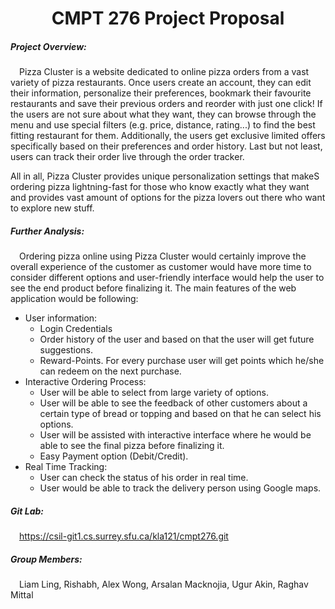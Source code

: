 <h1 align="center">CMPT 276 Project Proposal</h1>
  
##### Project Overview:  
&ensp;&ensp;Pizza Cluster is a website dedicated to online pizza orders from a vast variety of pizza restaurants. Once users create an account, they can edit their information, personalize their preferences, bookmark their favourite restaurants and save their previous orders and reorder with just one click! If the users are not sure about what they want, they can browse through the menu and use special filters (e.g. price, distance, rating...) to find the best fitting restaurant for them. Additionally, the users get exclusive limited offers specifically based on their preferences and order history. Last but not least, users can track their order live through the order tracker.  

All in all, Pizza Cluster provides unique personalization settings that makeS ordering pizza lightning-fast for those who know exactly what they want and provides vast amount of options for the pizza lovers out there who want to explore new stuff.

  
##### Further Analysis:  
&ensp;&ensp;Ordering pizza online using Pizza Cluster would certainly improve the overall experience of the customer as customer would have more time to consider different options and user-friendly interface would help the user to see the end product before finalizing it. The main features of the web application would be following:  

* User information:  
	* Login Credentials  
	* Order history of the user and based on that the user will get future suggestions.  
	* Reward-Points. For every purchase user will get points which he/she can redeem on the next purchase.  
* Interactive Ordering Process:  
	* User will be able to select from large variety of options.  
	* User will be able to see the feedback of other customers about a certain type of bread or topping and based on that he can select his options.  
	* User will be assisted with interactive interface where he would be able to see the final pizza before finalizing it.  
	* Easy Payment option (Debit/Credit).  
* Real Time Tracking:  
	* User can check the status of his order in real time.  
	* User would be able to track the delivery person using Google maps.  
  
##### Git Lab:
&ensp;&ensp;https://csil-git1.cs.surrey.sfu.ca/kla121/cmpt276.git   
   
##### Group Members:
&ensp;&ensp;Liam Ling, Rishabh, Alex Wong, Arsalan Macknojia, Ugur Akin, Raghav Mittal  
